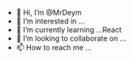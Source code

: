 - 👋 Hi, I’m @MrDeym
- 👀 I’m interested in ...
- 🌱 I’m currently learning ...React
- 💞️ I’m looking to collaborate on ...
- 📫 How to reach me ...

<!---
MrDeym/MrDeym is a ✨ special ✨ repository because its `README.md` (this file) appears on your GitHub profile.
You can click the Preview link to take a look at your changes.
--->
